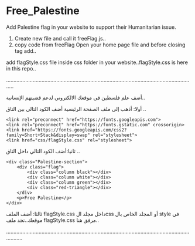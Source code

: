 # Free_Palestine

Add Palestine flag in your website to support their Humanitarian issue.

1) Create new file and call it freeFlag.js..
2) copy code from freeFlag 
Open your home page file and before closing tag </body> add..

<script src="freeFlag.js"></script>
        
add flagStyle.css file inside css folder in your website..flagStyle.css is here in this repo..

   
   .................................................................................................................................
   

 
 أضف علم فلسطين في موقعك الالكتروني لدعم قضيتهم الإنسانية..



أولا: أذهب إلى ملف الصفحة الرئيسية أضف الكود التالي بين التاق <head></head> ..



    <link rel="preconnect" href="https://fonts.googleapis.com">
    <link rel="preconnect" href="https://fonts.gstatic.com" crossorigin>
    <link href="https://fonts.googleapis.com/css2?family=Short+Stack&display=swap" rel="stylesheet">
    <link href="css/flagStyle.css" rel="stylesheet">


    
ثانيا:أضف الكود التالي داخل التاق <body></body>..


    <div class="Palestine-section">
        <div class="flag">
            <div class="column black"></div>
            <div class="column white"></div>
            <div class="column green"></div>
            <div class="red-triangle"></div>
        </div>
        <p>Free Palestine</p>
    </div>

    
ثالثا: أضف الملف flagStyle.css داخل مجلد الcss أو المجلد الخاص بال style في موقعك..تجد ملف flagStyle.css مرفق هنا.. 

.......................................................................................................................................


